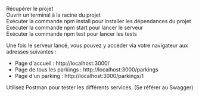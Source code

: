 Récupérer le projet  
Ouvrir un terminal à la racine du projet  
Exécuter la commande npm install pour installer les dépendances du projet  
Exécuter la commande npm start pour lancer le serveur  
Exécuter la commande npm test pour lancer les tests  

Une fois le serveur lancé, vous pouvez y accéder via votre navigateur aux adresses suivantes :  
* Page d'accueil : http://localhost:3000/  
* Page de tous les parkings : http://localhost:3000/parkings  
* Page d'un parking : http://localhost:3000/parkings/1

Utilisez Postman pour tester les différents services. (Se référer au Swagger)
